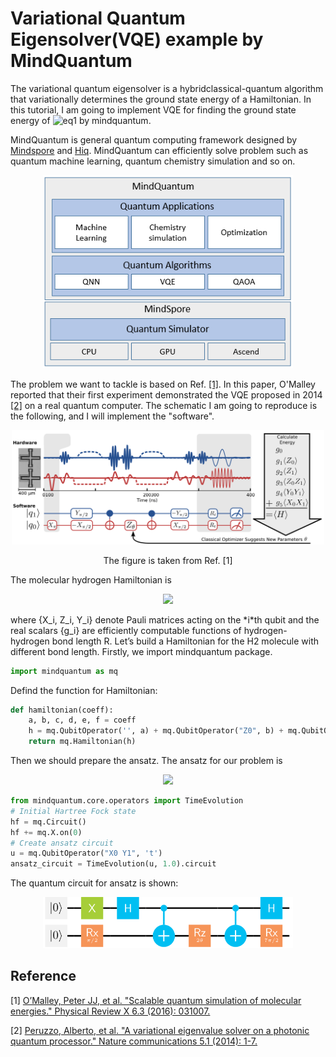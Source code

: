 # Variational Quantum Eigensolver(VQE) example by MindQuantum
The variational quantum eigensolver is a hybridclassical-quantum algorithm that variationally determines the ground state energy of a Hamiltonian. In this tutorial, I am going to implement VQE for finding the ground state energy of ![eq1](https://render.githubusercontent.com/render/math?math=\color{green}H_2) by mindquantum.

MindQuantum is general quantum computing framework designed by [Mindspore](https://www.mindspore.cn/en) and [Hiq](https://hiq.huaweicloud.com/). MindQuantum can efficiently solve problem such as quantum machine learning, quantum chemistry simulation and so on.

<p align="center">
  <img width="400" src="mindquantum.png" alt="MindQuantum Architecture">
</p>

The problem we want to tackle is based on Ref. [[1]](#1). In this paper, O'Malley reported that their first experiment demonstrated the VQE proposed in 2014 [[2]](#2) on a real quantum computer. The schematic I am going to reproduce is the following, and I will implement the "software".

<p align="center">
  <img width="500" src="images/vqe_diagram.svg" alt="vqe">
</p>
<p align="center"> The figure is taken from Ref. [1] </p>

The molecular hydrogen Hamiltonian is 
<p align="center"> <img src="https://render.githubusercontent.com/render/math?math=%5Ccolor%7Bgreen%7DH%3Dg_%7B0%7DI%20%2B%20g_%7B1%7DZ_%7B0%7D%2Bg_%7B2%7DZ_%7B0%7DZ_%7B1%7D%2Bg_%7B3%7DZ_%7B0%7DZ_%7B1%7D%2Bg_%7B4%7DY_%7B0%7DY_%7B1%7D%2Bg_%7B5%7DX_%7B0%7DX_%7B1%7D"> </p>
where {X_i, Z_i, Y_i} denote Pauli matrices acting on the *i*th qubit and the real scalars {g_i} are efficiently computable functions of hydrogen-hydrogen bond length R. Let’s build a Hamiltonian for the H2 molecule with different bond length. Firstly, we import mindquantum package.

```python
import mindquantum as mq
```
Defind the function for Hamiltonian:

```python
def hamiltonian(coeff):
    a, b, c, d, e, f = coeff
    h = mq.QubitOperator('', a) + mq.QubitOperator("Z0", b) + mq.QubitOperator("Z1", c) + mq.QubitOperator("Z0 Z1", d) + mq.QubitOperator("Y0 Y1", e) + mq.QubitOperator("X0 X1", f)
    return mq.Hamiltonian(h)
```
Then we should prepare the ansatz. The ansatz for our problem is 
<p align="center"> <img src="https://render.githubusercontent.com/render/math?math=%5Ccolor%7Bgreen%7D%7C%5Cpsi(%5Ctheta)%5Crangle%20%3D%20e%5E%7B-i%5Ctheta%20X_%7B0%7DY_%7B1%7D%7D%7C01%5Crangle"> </p>

```python
from mindquantum.core.operators import TimeEvolution
# Initial Hartree Fock state
hf = mq.Circuit()
hf += mq.X.on(0)
# Create ansatz circuit
u = mq.QubitOperator("X0 Y1", 't')
ansatz_circuit = TimeEvolution(u, 1.0).circuit
```
The quantum circuit for ansatz is shown:
<p align="center">
  <img width="400" src="images/ansatz_circuit.svg" alt="ansatz">
</p>








## Reference
<a id="1">[1]</a> 
[O’Malley, Peter JJ, et al. "Scalable quantum simulation of molecular energies." Physical Review X 6.3 (2016): 031007.](https://journals.aps.org/prx/abstract/10.1103/PhysRevX.6.031007)

<a id="2">[2]</a>
[Peruzzo, Alberto, et al. "A variational eigenvalue solver on a photonic quantum processor." Nature communications 5.1 (2014): 1-7.](https://www.nature.com/articles/ncomms5213)
